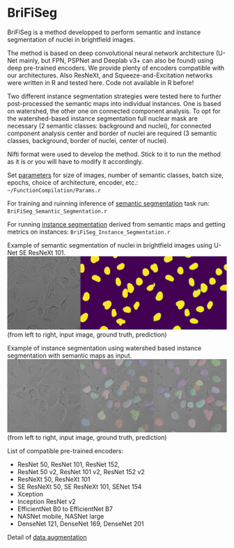 # BriFiSeg
BriFiSeg is a method developped to perform semantic and instance segmentation of nuclei in brightfield images. 

The method is based on deep convolutional neural network architecture (U-Net mainly, but FPN, PSPNet and Deeplab v3+ can also be found) using deep pre-trained encoders. We provide plenty of encoders compatible with our architectures. Also ResNeXt, and Squeeze-and-Excitation networks were written in R and tested here. Code not available in R before!

Two different instance segmentation strategies were tested here to further post-processed the semantic maps into individual instances. One is based on watershed, the other one on connected component analysis. To opt for the watershed-based instance segmentation full nuclear mask are necessary (2 semantic classes: background and nuclei), for connected component analysis center and border of nuclei are required (3 semantic classes, background, border of nuclei, center of nuclei).

Nifti format were used to develop the method. Stick to it to run the method as it is or you will have to modify it accordingly.

Set [parameters](https://github.com/mgendarme/BriFiSeg/Params.r) for size of images, number of semantic classes, batch size, epochs, choice of architecture, encoder, etc.:
`~/FunctionCompilation/Params.r`

For training and ruinning inference of [semantic segmentation](https://github.com/mgendarme/BriFiSeg/BriFiSeg_Semantic_Segmentation.r) task run:
`BriFiSeg_Semantic_Segmentation.r`

For running [instance segmentation](https://github.com/mgendarme/BriFiSeg/BriFiSeg_Instance_Segmentation.r) derived from semantic maps and getting metrics on instances:
`BriFiSeg_Instance_Segmentation.r`

Example of semantic segmentation of nuclei in brightfield images using U-Net SE ResNeXt 101.
![plot](https://github.com/mgendarme/BriFiSeg/blob/main/Example/Segmentation/gt_pred_bf_test_class_2_4.png)
(from left to right, input image, ground truth, prediction)

Example of instance segmentation using watershed based instance segmentation with semantic maps as input. 
![plot](https://github.com/mgendarme/BriFiSeg/blob/main/Example/Segmentation/Montage_2.png)
(from left to right, input image, ground truth, prediction)

List of compatible pre-trained encoders:
  - ResNet 50, ResNet 101, ResNet 152,
  - ResNet 50 v2, ResNet 101 v2, ResNet 152 v2
  - ResNeXt 50, ResNeXt 101
  - SE ResNeXt 50, SE ResNeXt 101, SENet 154
  - Xception
  - Inception ResNet v2
  - EfficientNet B0 to EfficientNet B7
  - NASNet mobile, NASNet large
  - DenseNet 121, DenseNet 169, DenseNet 201

Detail of [data augmentation](https://github.com/mgendarme/BriFiSeg/blob/main/FunctionCompilation/CustomGenerator_CropFix.r)
